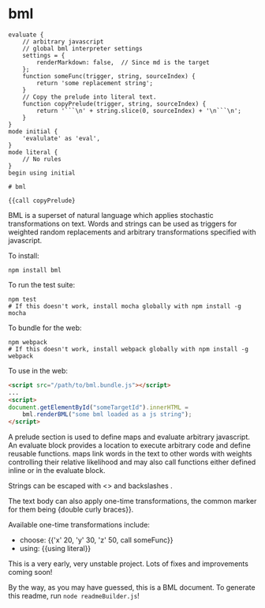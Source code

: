 
# bml

```
evaluate {
    // arbitrary javascript
    // global bml interpreter settings
    settings = {
        renderMarkdown: false,  // Since md is the target
    };
    function someFunc(trigger, string, sourceIndex) {
        return 'some replacement string';
    }
    // Copy the prelude into literal text.
    function copyPrelude(trigger, string, sourceIndex) {
        return '```\n' + string.slice(0, sourceIndex) + '\n```\n';
    }
}
mode initial {
    'evalulate' as 'eval',
}
mode literal {
    // No rules
}
begin using initial

# bml

{{call copyPrelude}
```


BML is a superset of natural language which applies stochastic transformations
on text. Words and strings can be used as triggers for weighted random
replacements and arbitrary transformations specified with javascript.

To install:
```
npm install bml
```

To run the test suite:
```
npm test
# If this doesn't work, install mocha globally with npm install -g mocha
```

To bundle for the web:
```
npm webpack
# If this doesn't work, install webpack globally with npm install -g webpack
```

To use in the web:
```html
<script src="/path/to/bml.bundle.js"></script>
...
<script>
document.getElementById("someTargetId").innerHTML =
    bml.renderBML("some bml loaded as a js string");
</script>
```

A prelude section is used to define maps and evaluate arbitrary
javascript. An evaluate block provides a location to execute arbitrary code
and define reusable functions. maps link words in the text to other words
with weights controlling their relative likelihood and may also call functions
either defined inline or in the evaluate block.

Strings can be escaped with <<double angle bracket delimiters.>> and backslashes \.

The text body can also apply one-time transformations, the common marker
for them being {double curly braces}}.

Available one-time transformations include:

* choose: {{'x' 20, 'y' 30, 'z' 50, call someFunc}}
* using: {{using literal}}

This is a very early, very unstable project. Lots of fixes and improvements coming soon!

By the way, as you may have guessed, this is a BML document. To generate this readme,
run `node readmeBuilder.js`!

